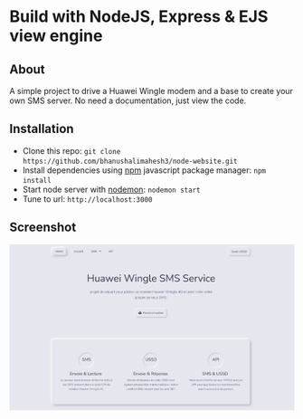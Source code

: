 # Build with NodeJS, Express & EJS view engine

## About

A simple project to drive a Huawei Wingle modem and a base to create your own SMS server.
No need a documentation, just view the code.

## Installation
* Clone this repo: ``` git clone https://github.com/bhanushalimahesh3/node-website.git ```
* Install dependencies using [npm](https://www.npmjs.com/) javascript package manager: ``` npm install ```
* Start node server with [nodemon](https://nodemon.io/): ``` nodemon start ```
* Tune to url: ``` http://localhost:3000 ```


## Screenshot
<img src="public/img/ScreenShoot.png">
